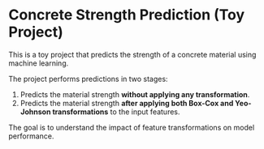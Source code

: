 # Concrete Strength Prediction (Toy Project)

This is a toy project that predicts the strength of a concrete material using machine learning.

The project performs predictions in two stages:
1. Predicts the material strength **without applying any transformation**.
2. Predicts the material strength **after applying both Box-Cox and Yeo-Johnson transformations** to the input features.

The goal is to understand the impact of feature transformations on model performance.
